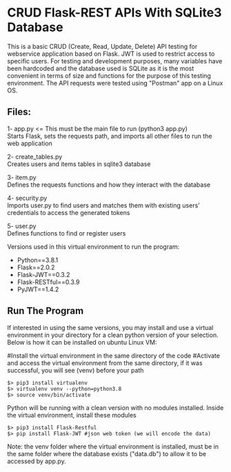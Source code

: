 # CRUD Flask-REST APIs With SQLite3 Database
This is a basic CRUD (Create, Read, Update, Delete) API testing for webservice application based on Flask. JWT is used to restrict access to specific users. For testing and development purposes, many variables have been hardcoded and the database used is SQLite as it is the most convenient in terms of size and functions for the purpose of this testing environment. The API requests were tested using "Postman" app on a Linux OS. 

## Files:
1- app.py <= This must be the main file to run (python3 app.py) \
Starts Flask, sets the requests path, and imports all other files to run the web application

2- create_tables.py \
Creates users and items tables in sqlite3 database

3- item.py \
Defines the requests functions and how they interact with the database

4- security.py \
Imports user.py to find users and matches them with existing users’ credentials to access the generated tokens

5- user.py \
Defines functions to find or register users

Versions used in this virtual environment to run the program:
- Python==3.8.1
- Flask==2.0.2
- Flask-JWT==0.3.2
- Flask-RESTful==0.3.9
- PyJWT==1.4.2


## Run The Program
If interested in using the same versions, you may install and use a virtual environment in your directory for a clean python version of your selection. Below is how it can be installed on ubuntu Linux VM:
  
  #Install the virtual environment in the same directory of the code
  #Activate and access the virtual environment from the same directory, if it was successful, you will see (venv) before your path
          
    $> pip3 install virtualenv
    $> virtualenv venv --python=python3.8 
    $> source venv/bin/activate

Python will be running with a clean version with no modules installed. Inside the virtual environment, install these modules
  
    $> pip3 install Flask-Restful
    $> pip install Flask-JWT #json web token (we will encode the data)

  
Note: the venv folder where the virtual environment is installed, must be in the same folder where the database exists ("data.db") to allow it to be accessed by app.py.

